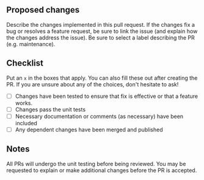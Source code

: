 ## Proposed changes

Describe the changes implemented in this pull request. If the changes fix a bug or resolves a feature request, be sure to link the issue (and explain how the changes address the issue). Be sure to select a label describing the PR (e.g. maintenance).

## Checklist

Put an `x` in the boxes that apply. You can also fill these out after creating the PR. If you are unsure about any of the choices, don't hesitate to ask!

- [ ] Changes have been tested to ensure that fix is effective or that a feature works.
- [ ] Changes pass the unit tests
- [ ] Necessary documentation or comments (as necessary) have been included
- [ ] Any dependent changes have been merged and published

## Notes

All PRs will undergo the unit testing before being reviewed. You may be requested to explain or make additional changes before the PR is accepted.
